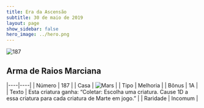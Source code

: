 ```yaml
---
title: Era da Ascensão
subtitle: 30 de maio de 2019
layout: page
show_sidebar: false
hero_image: ../hero.png
---
```


![187](https://cdn.keyforgegame.com/media/card_front/pt/435_187_VCCFFH775HC2_pt.png)

## Arma de Raios Marciana

|----|----|
| Número | 187 |
| Casa | ![Mars](https://archonarcana.com/images/thumb/d/de/Mars.png/22px-Mars.png "Marte") |
| Tipo | Melhoria |
| Bônus | 1A |
| Texto | Esta criatura ganha: “Coletar: Escolha uma criatura. Cause 1D  a essa criatura para cada criatura de Marte em jogo.” |
| Raridade | Incomum |

